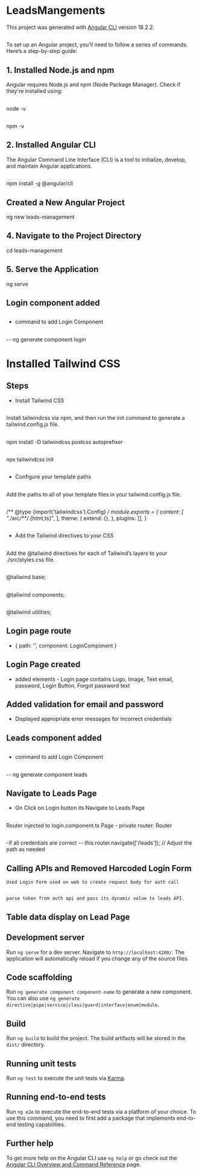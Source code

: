 # LeadsMangements

This project was generated with [Angular CLI](https://github.com/angular/angular-cli) version 18.2.2.
##
To set up an Angular project, you'll need to follow a series of commands. Here’s a step-by-step guide:
##
## 1. Installed Node.js and npm

Angular requires Node.js and npm (Node Package Manager). Check if they're installed using:
##
node -v
##
npm -v
##

## 2. Installed Angular CLI

The Angular Command Line Interface (CLI) is a tool to initialize, develop, and maintain Angular applications.
##
npm install -g @angular/cli
##
## Created a New Angular Project

ng new leads-management
##

## 4. Navigate to the Project Directory

cd leads-management
##

## 5. Serve the Application

ng serve
##
## Login component added
##  
- command to add Login Component
##
   -- ng generate component login 
## 
# Installed Tailwind CSS

## Steps 

- Install Tailwind CSS
##
Install tailwindcss via npm, and then run the init command to generate a tailwind.config.js file.
## 
npm install -D tailwindcss postcss autoprefixer
##
npx tailwindcss init
##
- Configure your template paths
##
Add the paths to all of your template files in your tailwind.config.js file.
##
/** @type {import('tailwindcss').Config} */
module.exports = {
  content: [
    "./src/**/*.{html,ts}",
  ],
  theme: {
    extend: {},
  },
  plugins: [],
}
##
- Add the Tailwind directives to your CSS
##
Add the @tailwind directives for each of Tailwind’s layers to your ./src/styles.css file.
##
@tailwind base;
##
@tailwind components;
##
@tailwind utilities;
##
## Login page route
- { path: '', component: LoginComponent }
##
## Login Page created
- added elements - Login page contains Logo, Image, Text email, password, Login Button, Forgot password text
##
## Added validation for email and password
- Displayed appropriate error messages for incorrect credentials
##

## Leads component added
##  
- command to add Login Component
##
   -- ng generate component leads 
## 

## Navigate to Leads Page
- On Click on Login button its Navigate to Leads Page
##
   Router injected to login.component.ts Page - private router: Router 
   ##
   -if all credentials are correct
       -- this.router.navigate(['/leads']);  // Adjust the path as needed
##
## Calling APIs and Removed Harcoded Login Form
    Used Login Form used on web to create request body for auth call
##
    parse token from auth api and pass its dynamic value to leads API.
##
## Table data display on Lead Page

## Development server

Run `ng serve` for a dev server. Navigate to `http://localhost:4200/`. The application will automatically reload if you change any of the source files.

## Code scaffolding

Run `ng generate component component-name` to generate a new component. You can also use `ng generate directive|pipe|service|class|guard|interface|enum|module`.

## Build

Run `ng build` to build the project. The build artifacts will be stored in the `dist/` directory.

## Running unit tests

Run `ng test` to execute the unit tests via [Karma](https://karma-runner.github.io).

## Running end-to-end tests

Run `ng e2e` to execute the end-to-end tests via a platform of your choice. To use this command, you need to first add a package that implements end-to-end testing capabilities.

## Further help

To get more help on the Angular CLI use `ng help` or go check out the [Angular CLI Overview and Command Reference](https://angular.dev/tools/cli) page.
